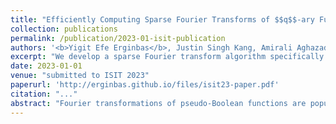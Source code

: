 ```yaml
---
title: "Efficiently Computing Sparse Fourier Transforms of $$q$$-ary Functions"
collection: publications
permalink: /publication/2023-01-isit-publication
authors: '<b>Yigit Efe Erginbas</b>, Justin Singh Kang, Amirali Aghazadeh and Kannan Ramchandran'
excerpt: "We develop a sparse Fourier transform algorithm specifically for $$q$$-ary functions of length $$n$$ sequences, dubbed $$q$$-SFT, which provably computes an $$S$$-sparse transform with vanishing error as $$q^n \rightarrow \infty$$ in $$O(Sn)$$ function evaluations and $$O(S n^2 \log q)$$ computations, where $$S = q^{n\delta}$$ for some $$\delta < 1$$. Under certain assumptions, we show that for fixed $$q$$, a robust version of $$q$$-SFT has a sample complexity of $$O(Sn^2)$$ and a computational complexity of $$O(Sn^3)$$ with the same asymptotic guarantees. We present numerical simulations on synthetic and real-world RNA data, demonstrating the scalability of $$q$$-SFT to massively high dimensional $$q$$-ary functions."
date: 2023-01-01
venue: "submitted to ISIT 2023"
paperurl: 'http://erginbas.github.io/files/isit23-paper.pdf'
citation: "..."
abstract: "Fourier transformations of pseudo-Boolean functions are popular tools for analyzing functions of binary sequences. Real-world functions often have structures that manifest in a sparse Fourier transform, and previous works have shown that under the assumption of sparsity the transform can be computed efficiently. But what if we want to compute the Fourier transform of functions defined over a $$q$$-ary alphabet? These types of functions arise naturally in many areas including biology. A typical workaround is to encode the $$q$$-ary sequence in binary, however, this approach is computationally inefficient and fundamentally incompatible with the existing sparse Fourier transform techniques. Herein, we develop a sparse Fourier transform algorithm specifically for $$q$$-ary functions of length $$n$$ sequences, dubbed $$q$$-SFT, which provably computes an $$S$$-sparse transform with vanishing error as $$q^n \rightarrow \infty$$ in $$O(Sn)$$ function evaluations and $$O(S n^2 \log q)$$ computations, where $$S = q^{n\delta}$$ for some $$\delta < 1$$. Under certain assumptions, we show that for fixed $$q$$, a robust version of $$q$$-SFT has a sample complexity of $$O(Sn^2)$$ and a computational complexity of $$O(Sn^3)$$ with the same asymptotic guarantees. We present numerical simulations on synthetic and real-world RNA data, demonstrating the scalability of $$q$$-SFT to massively high dimensional $$q$$-ary functions."
---
```

